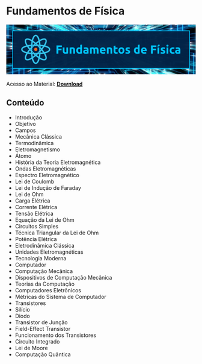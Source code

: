 # Fundamentos de Física

![img](https://raw.githubusercontent.com/the-akira/CC33Z/master/Imagens/Physics.png)

Acesso ao Material: **[Download](https://github.com/the-akira/CC33Z/raw/master/Cursos/Fundamentos%20de%20F%C3%ADsica/Physics.pdf)**

## Conteúdo

- Introdução
- Objetivo
- Campos
- Mecânica Clássica
- Termodinâmica
- Eletromagnetismo
- Átomo
- História da Teoria Eletromagnética
- Ondas Eletromagnéticas
- Espectro Eletromagnético
- Lei de Coulomb
- Lei de Indução de Faraday
- Lei de Ohm
- Carga Elétrica
- Corrente Elétrica
- Tensão Elétrica
- Equação da Lei de Ohm
- Circuitos Simples
- Técnica Triangular da Lei de Ohm
- Potência Elétrica
- Eletrodinâmica Clássica
- Unidades Eletromagnéticas
- Tecnologia Moderna
- Computador
- Computação Mecânica
- Dispositivos de Computação Mecânica
- Teorias da Computação
- Computadores Eletrônicos
- Métricas do Sistema de Computador
- Transistores
- Silício
- Diodo
- Transistor de Junção
- Field-Effect Transistor
- Funcionamento dos Transistores
- Circuito Integrado
- Lei de Moore
- Computação Quântica

